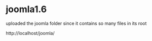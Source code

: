 joomla1.6
=========
uploaded the joomla folder since it contains so many files in its root

http://localhost/joomla/

